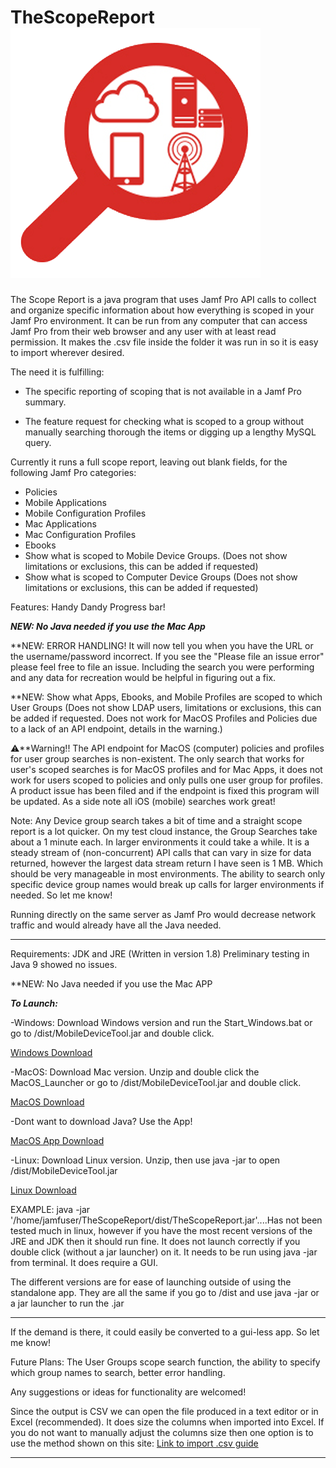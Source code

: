 # TheScopeReport![logo](Resources/Scope.png)

The Scope Report is a java program that uses Jamf Pro API calls to collect and organize specific information about how everything is scoped in your Jamf Pro environment. It can be run from any computer that can access Jamf Pro from their web browser and any user with  at least read permission. It makes the .csv file inside the folder it was run in so it is easy to import wherever desired.

The need it is fulfilling: 

 - The specific reporting of scoping that is not available in a Jamf Pro summary.

 - The feature request for checking what is scoped to a group without manually searching thorough the items or digging up a lengthy MySQL query. 

Currently it runs a full scope report, leaving out blank fields, for the following Jamf Pro categories: 
- Policies
- Mobile Applications
- Mobile Configuration Profiles
- Mac Applications
- Mac Configuration Profiles
- Ebooks
- Show what is scoped to Mobile Device Groups. 
      (Does not show limitations or exclusions, this can be added if requested)
- Show what is scoped to Computer Device Groups
      (Does not show limitations or exclusions, this can be added if requested)

Features: Handy Dandy Progress bar!

***NEW: No Java needed if you use the Mac App***

**NEW: ERROR HANDLING! It will now tell you when you have the URL or the username/password incorrect. If you see the "Please file an issue error" please feel free to file an issue. Including the search you were performing and any data for recreation would be helpful in figuring out a fix. 

**NEW: Show what Apps, Ebooks, and Mobile Profiles are scoped to which User Groups
(Does not show LDAP users, limitations or exclusions, this can be added if requested. Does not work for MacOS Profiles and Policies due to a lack of an API endpoint, details in the warning.)
      
:warning:**Warning!! The API endpoint for MacOS (computer) policies and profiles for user group searches is non-existent. The only search that works for user's scoped searches is for MacOS profiles and for Mac Apps, it does not work for users scoped to policies and only pulls one user group for profiles. A product issue has been filed and if the endpoint is fixed this program will be updated. As a side note all iOS (mobile) searches work great!

Note: Any Device group search takes a bit of time and a straight scope report is a lot quicker. On my test cloud instance, the Group Searches take about a 1 minute each. In larger environments it could take a while. It is a steady stream of (non-concurrent) API calls that can vary in size for data returned, however the largest data stream return I have seen is 1 MB. Which should be very manageable in most environments. The ability to search only specific device group names would break up calls for larger environments if needed. So let me know! 

Running directly on the same server as Jamf Pro would decrease network traffic and would already have all the Java needed. 

----------------------------------------------------------------------------------------------------

Requirements: JDK and JRE (Written in version 1.8) Preliminary testing in Java 9 showed no issues.

**NEW: No Java needed if you use the Mac APP

*****To Launch:*****

-Windows: Download Windows version and run the Start_Windows.bat or go to /dist/MobileDeviceTool.jar and double click.

[Windows Download](TheScopeReport_Windows.zip)

-MacOS: Download Mac version. Unzip and double click the MacOS_Launcher or go to /dist/MobileDeviceTool.jar and double click.

[MacOS Download](TheScopeReport_MacOS.zip)

-Dont want to download Java? Use the App!

[MacOS App Download](TheScopeReport_MacOS_APP.zip)

-Linux: Download Linux version. Unzip, then use java -jar to open /dist/MobileDeviceTool.jar 

[Linux Download](TheScopeReport_Linux.zip)

EXAMPLE: java -jar '/home/jamfuser/TheScopeReport/dist/TheScopeReport.jar'....Has not been tested much in linux, however if you have the most recent versions of the JRE and JDK then it should run fine. It does not launch correctly if you double click (without a jar launcher) on it. It needs to be run using java -jar from terminal. It does require a GUI. 

The different versions are for ease of launching outside of using the standalone app. They are all the same if you go to /dist and use java -jar or a jar launcher to run the .jar

-----------------------------------------------------------------------------------------------------

If the demand is there, it could easily be converted to a gui-less app. So let me know!

Future Plans: The User Groups scope search function, the ability to specify which group names to search, better error handling.

Any suggestions or ideas for functionality are welcomed!

Since the output is CSV we can open the file produced in a text editor or in Excel (recommended). It does size the columns when imported into Excel. If you do not want to manually adjust the columns size then one option is to use the method shown on this site: [Link to import .csv guide](https://www.hesa.ac.uk/support/user-guides/import-csv)

________________________________________________________________________________________________________

